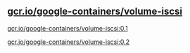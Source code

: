 
[gcr.io/google-containers/volume-iscsi](https://hub.docker.com/r/anjia0532/google-containers.volume-iscsi/tags/)
-----


[gcr.io/google-containers/volume-iscsi:0.1](https://hub.docker.com/r/anjia0532/google-containers.volume-iscsi/tags/)


[gcr.io/google-containers/volume-iscsi:0.2](https://hub.docker.com/r/anjia0532/google-containers.volume-iscsi/tags/)


